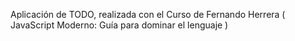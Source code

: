 Aplicación de TODO, realizada con el Curso de Fernando Herrera ( JavaScript Moderno: Guía para dominar el lenguaje )
